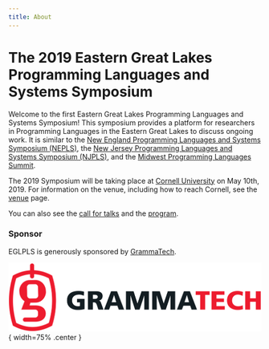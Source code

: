 ```yaml
---
title: About
---
```


# The 2019 Eastern Great Lakes Programming Languages and Systems Symposium

Welcome to the first Eastern Great Lakes Programming Languages and Systems Symposium!
This symposium provides a platform for researchers in Programming Languages in the Eastern Great Lakes to discuss ongoing work.
It is similar to the [New England Programming Languages and Systems Symposium (NEPLS)](https://www.nepls.org), the [New Jersey Programming Languages and Systems Symposium (NJPLS)](http://www.njpls.org), and the [Midwest Programming Languages Summit](http://pages.cs.wisc.edu/~loris/midwest-pl-summit18/index.html).

The 2019 Symposium will be taking place at [Cornell University](https://www.cornell.edu) on May 10th, 2019.
For information on the venue, including how to reach Cornell, see the [venue](/venue.html) page.

You can also see the [call for talks](/cft.html) and the [program](/program.html).

### Sponsor

EGLPLS is generously sponsored by [GrammaTech][].

![](images/grammatech_logo_lg.png){ width=75% .center }

[grammatech]: https://www.grammatech.com
